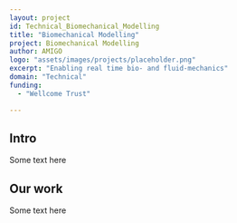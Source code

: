 ```yaml
---
layout: project
id: Technical_Biomechanical_Modelling
title: "Biomechanical Modelling"
project: Biomechanical Modelling
author: AMIGO
logo: "assets/images/projects/placeholder.png"
excerpt: "Enabling real time bio- and fluid-mechanics"
domain: "Technical"
funding:
  - "Wellcome Trust"

---
```


## Intro

Some text here

## Our work

Some text here
